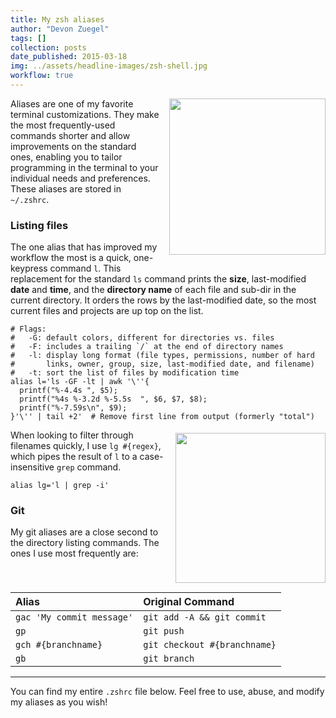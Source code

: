 ```yaml
---
title: My zsh aliases
author: "Devon Zuegel"
tags: []
collection: posts
date_published: 2015-03-18
img: ../assets/headline-images/zsh-shell.jpg
workflow: true
---
```

<!-- img: http://wallpoper.com/images/00/44/69/33/whelk-shell-3_00446933.jpg -->

<img src='../assets/zsh-aliases/l-alias.png' width='250px' style='margin:0 0 15px 15px; float:right'>

Aliases are one of my favorite terminal customizations. They make the most frequently-used commands shorter and allow improvements on the standard ones, enabling you to tailor programming in the terminal to your individual needs and preferences. These aliases are stored in `~/.zshrc`.

### Listing files ###

The one alias that has improved my workflow the most is a quick, one-keypress command `l`. This replacement for the standard `ls` command prints the **size**, last-modified **date** and **time**, and the **directory name** of each file and sub-dir in the current directory. It orders the rows by the last-modified date, so the most current files and projects are up top on the list.

```shell
# Flags:
#   -G: default colors, different for directories vs. files
#   -F: includes a trailing `/` at the end of directory names
#   -l: display long format (file types, permissions, number of hard
#       links, owner, group, size, last-modified date, and filename)
#   -t: sort the list of files by modification time
alias l='ls -GF -lt | awk '\''{
  printf("%-4.4s ", $5);
  printf("%4s %-3.2d %-5.5s  ", $6, $7, $8);
  printf("%-7.59s\n", $9);   
}'\'' | tail +2'  # Remove first line from output (formerly "total")
```

<img src='../assets/zsh-aliases/lg-alias.png' width='240px' style='margin:5px 0 15px 15px; float:right'>

When looking to filter through filenames quickly, I use `lg #{regex}`, which pipes the result of `l` to a case-insensitive `grep` command.

```shell
alias lg='l | grep -i'
```

### Git  ###

My git aliases are a close second to the directory listing commands. The ones I use most frequently are:

| Alias                         | Original Command               |
| :---------------------------- | :----------------------------- |
| `gac 'My commit message'`     | `git add -A && git commit`     |
| `gp`                          | `git push`                     |
| `gch #{branchname}`           | `git checkout #{branchname}`   |
| `gb`                          | `git branch`                   |

---

You can find my entire `.zshrc` file below. Feel free to use, abuse, and modify my aliases as you wish!

<script src="https://gist.github.com/devonzuegel/6c1f260d5e9ff101e0df.js"></script>
